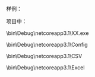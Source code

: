 样例：

项目中：

\bin\Debug\netcoreapp3.1\XX.exe

\bin\Debug\netcoreapp3.1\Config

\bin\Debug\netcoreapp3.1\CSV

\bin\Debug\netcoreapp3.1\Excel